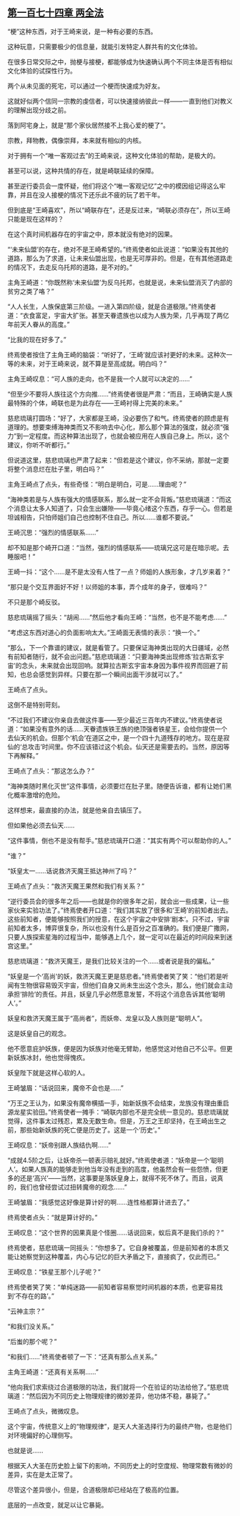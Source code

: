 ## [第一百七十四章 两全法](https://www.xxbiquge.com/11_11207/9245666.html)


  “梗”这种东西，对于王崎来说，是一种有必要的东西。

  这种玩意，只需要极少的信息量，就能引发特定人群共有的文化体验。

  在很多日常交际之中，抛梗与接梗，都能够成为快速确认两个不同主体是否有相似文化体验的试探性行为。

  两个从未见面的死宅，可以通过一个梗而快速成为好友。

  这就好似两个信同一宗教的虔信者，可以快速接纳彼此一样——一直到他们对教义的理解出现分歧之前。

  落到阿宅身上，就是“那个家伙居然接不上我心爱的梗了”。

  宗教，拜物教，偶像崇拜，本来就有相似的内核。

  对于拥有一个“唯一客观过去”的王崎来说，这种文化体验的帮助，是极大的。

  甚至可以说，这种共情的存在，就是崎联延续的保障。

  甚至逆行委员会一度怀疑，他们将这个“唯一客观记忆”之中的模因组记得这么牢靠，并且在没人接梗的情况下还乐此不疲的玩了若干年。

  但到底是“王崎喜欢”，所以“崎联存在”，还是反过来，“崎联必须存在”，所以王崎只能是现在这样的？

  在这个真时间机器存在的宇宙之中，原本就没有绝对的因果。

  “‘未来仙盟’的存在，绝对不是王崎希望的。”终焉使者如此说道：“如果没有其他的道路，那么为了求道，让未来仙盟出现，也是无可厚非的。但是，在有其他道路走的情况下，去走反乌托邦的道路，是不对的。”

  主角王崎道：“你既然称‘未来仙盟’为反乌托邦，也就是说，未来仙盟消灭了内部的贫穷之类了咯？”

  “人人长生，人族保底第三阶级。一进入第四阶级，就是合道极限。”终焉使者道：“衣食富足，宇宙大扩张。甚至天眷遗族也以成为人族为荣，几乎再现了两亿年前天人眷从的高度。”

  “比我的现在好多了。”

  终焉使者按住了主角王崎的脑袋：“听好了，‘王崎’就应该衬更好的未来。这种次一等的未来，对于王崎来说，就不算是至高成就。明白吗？”

  主角王崎叹息：“可人族的走向，也不是我一个人就可以决定的……”

  “但至少不要将人族往这个方向推……”终焉使者很是严肃：“而且，王崎确实是人族最特殊的个体，崎联也是为此存在——王崎衬得上完美的未来。”

  慈悲琉璃打圆场：“好了，大家都是王崎，没必要伤了和气。终焉使者的顾虑是有道理的。想要束缚海神类而又不影响去中心化，那么那个算法的强度，就必须“强力”到一定程度。而这种算法出现了，也就会被应用在人族自己身上。所以，这个建议，你听不听都行。”

  但说道这里，慈悲琉璃也严肃了起来：“但若是这个建议，你不采纳，那就一定要将整个消息烂在肚子里，明白吗？”

  主角王崎点了点头，有些奇怪：“明白是明白，可是……理由呢？”

  “海神类若是与人族有强大的情感联系，那么就一定不会背叛。”慈悲琉璃道：“而这个消息让太多人知道了，只会生出嫌隙——毕竟心绪这个东西，存乎一心。但若是坦诚相告，只怕师姐们自己也控制不住自己。所以……谁都不要说。”

  王崎沉思：“强烈的情感联系……”

  却不知是那个崎开口道：“当然，强烈的情感联系——琉璃兄这可是在暗示呢。去睡服吧！”

  王崎一抖：“这个……是不是太没有人性了一点？师姐的人族形象，才几岁来着？”

  “那只是个交互界面好不好！以师姐的本事，弄个成年的身子，很难吗？”

  不只是那个崎反驳。

  慈悲琉璃摇了摇头：“胡闹……”然后他才看向王崎：“当然，也不是不能考虑……”

  “考虑这东西对道心的负面影响太大。”王崎面无表情的表示：“换一个。”

  “那么，下一个靠谱的建议，就是看管了。只要保证海神类出现的大日疆域，必然有前知者随行，就不会出问题。”慈悲琉璃道：“只要海神类出现修炼‘拉古斯玄宇宙’的念头，未来就会出现回响。就算拉古斯玄宇宙本身因为事件视界而回避了前知，也总会感觉到异样。只要在那一个瞬间出面干涉就可以了。”

  王崎点了点头。

  这倒不是特别苛刻。

  “不过我们不建议你亲自去做这件事——至少最近三百年内不建议。”终焉使者说道：“如果没有意外的话……天眷遗族铁王族的绝顶强者铁星王，会给你提供一个去仙天的机会。但那个‘机会’在道区之中，是一个四十九道残存的地方。现在是寂仙的‘总攻击’时间里。你不应该错过这个机会。仙天还是需要去的。当然，原因等下再解释。”

  王崎点了点头：“那这怎么办？”

  “海神类随时黑化灭世”这件事情，必须要烂在肚子里。随便告诉谁，都有让她们黑化概率激增的危险。

  这样想来，最直接的办法，就是他亲自去镇压了。

  但如果他必须去仙天……

  “这件事情，倒也不是没有帮手。”慈悲琉璃开口道：“其实有两个可以帮助你的人。”

  “谁？”

  “妖皇太一……话说救济天魔王抵达神州了吗？”

  王崎点了点头：“救济天魔王果然和我们有关系？”

  “逆行委员会的很多年之后——也就是你的很多年之前，就会出一些成果，让一些家伙来实验功法了。”终焉使者开口道：“我们其实放了很多和‘王崎’的前知者出去。这些前知者，便能够按照我们的授意，在这个宇宙之中安排‘剧本’。只不过，宇宙前知者太多，博弈很复杂，所以也没有什么是百分之百准确的。我们便是广撒网，只要人族探索星海的过程当中，能够遇上几个，就一定可以在最近的时间段来到迷宫这里。”

  慈悲琉璃道：“救济天魔王，是我们比较关注的一个……或者说是我的偏私。”

  “妖皇是一个‘高尚’的妖，救济天魔王更是慈悲者。”终焉使者笑了笑：“他们若是听闻有生物很容易毁灭宇宙，但他们自身又尚未生出这个念头，那么，他们就会主动承担‘排险’的责任。并且，妖皇几乎必然愿意发誓，不将这个消息告诉其他‘聪明人’。”

  妖皇和救济天魔王属于“高尚者”，而妖帝、龙皇以及人族则是“聪明人”。

  这是妖皇自己的观念。

  他不愿意庇护妖族，便是因为妖族对他毫无臂助，他感觉这对他自己不公平。但更新妖族冰封，他也觉得愧疚。

  妖皇陛下就是这样心软的人。

  王崎皱眉：“话说回来，魔帝不会也是……”

  “万王之王认为，如果没有魔帝横插一手，始新妖族不会结束，龙族没有理由重启源龙星实验田。”终焉使者一摊手：“崎联内部也不是完全统一意见的。慈悲琉璃就觉得，这件事太过残忍，累及无数生命。但是，万王之王却坚持，在王崎出生之前，那些始新妖族的死亡便是历史了。这是一个‘历史’。”

  王崎叹息：“妖帝别跟人族结仇啊……”

  “成就4.5阶之后，让妖帝杀一顿表示赔礼就好。”终焉使者道：“妖帝是一个‘聪明人’。如果人族真的能够走到他当年没有走到的高度，他虽然会有一些怨愤，但更多的还是‘高兴’——当然，这事要是落妖皇身上，就得不死不休了。而且，说真的，我们也曾经尝试过扭转魔帝的观念……”

  王崎皱眉：“我感觉这好像是算计好的啊……连性格都算计进去了。”

  终焉使者点头：“就是算计好的。”

  王崎叹息：“这个世界的因果真是个怪圈……话说回来，蚁后真不是我们杀的？”

  终焉使者，慈悲琉璃一同摇头：“你想多了。它自身被覆盖，但是前知者的本质又能让她察觉到这种覆盖，内心与记忆的巨大矛盾之下，直接疯了，仅此而已。”

  王崎叹息：“铁星王那个儿子呢？”

  终焉使者笑了笑：“单纯迷路——前知者容易察觉时间机器的本质，也更容易找到‘不存在的路’。”

  “云神主宗？”

  “和我们没关系。”

  “后蚩的那个呢？”

  “和我们……”终焉使者顿了一下：“还真有那么点关系。”

  主角王崎道：“还真有关系啊……”

  “他向我们求索绕过合道极限的功法，我们就将一个在验证的功法给他了。”慈悲琉璃道：“然后因为不同历史上物理规律的微妙差异，他功体不稳，暴毙了。”

  王崎点了点头，微微叹息。

  这个宇宙，传统意义上的“物理规律”，是天人大圣选择行为的最终产物，也是他们对环境偏好的心理侧写。

  也就是说……

  根据天人大圣在历史脸上留下的影响，不同历史上的时空度规、物理常数有微妙的差异，实在是太正常了。

  尽管这个差异很小，但是，合道极限却已经站在了极高的位置。

  底层的一点改变，就足以让它暴毙。
